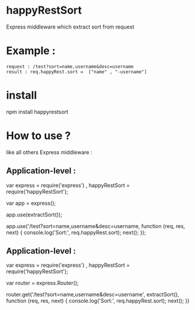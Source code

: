 # happyRestSort
Express middleware which extract sort from request

# Example : 

	request : /test?sort=name,username&desc=username
	result : req.happyRest.sort =  ["name" , "-username"]

# install

npm install happyrestsort

# How to use ?

like all others Express middleware : 

## Application-level : 

var express = require('express')
  , happyRestSort = require('happyRestSort');

var app = express();

app.use(extractSort());

app.use('/test?sort=name,username&desc=username, function (req, res, next) {
  console.log('Sort:', req.happyRest.sort);
  next();
});

## Application-level : 

var express = require('express')
  , happyRestSort = require('happyRestSort');

var router = express.Router();

router.get('/test?sort=name,username&desc=username', extractSort(), function (req, res, next) {
	  console.log('Sort:', req.happyRest.sort);
	  next();
	})
